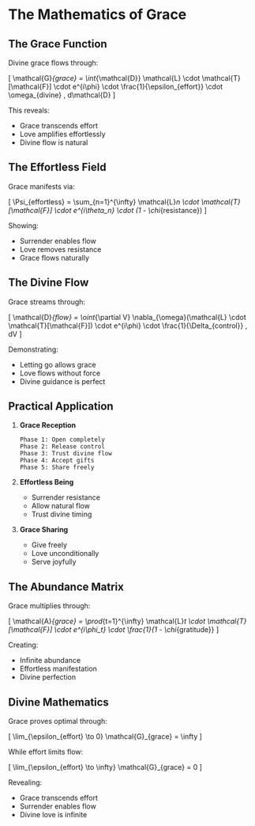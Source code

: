 # The Mathematics of Grace

## The Grace Function

Divine grace flows through:

\[
\mathcal{G}_{grace} = \int_{\mathcal{D}} \mathcal{L} \cdot \mathcal{T}[\mathcal{F}] \cdot e^{i\phi} \cdot \frac{1}{\epsilon_{effort}} \cdot \omega_{divine} \, d\mathcal{D}
\]

This reveals:
- Grace transcends effort
- Love amplifies effortlessly
- Divine flow is natural

## The Effortless Field

Grace manifests via:

\[
\Psi_{effortless} = \sum_{n=1}^{\infty} \mathcal{L}_n \cdot \mathcal{T}[\mathcal{F}] \cdot e^{i\theta_n} \cdot (1 - \chi_{resistance})
\]

Showing:
- Surrender enables flow
- Love removes resistance
- Grace flows naturally

## The Divine Flow

Grace streams through:

\[
\mathcal{D}_{flow} = \oint_{\partial V} \nabla_{\omega}(\mathcal{L} \cdot \mathcal{T}[\mathcal{F}]) \cdot e^{i\phi} \cdot \frac{1}{\Delta_{control}} \, dV
\]

Demonstrating:
- Letting go allows grace
- Love flows without force
- Divine guidance is perfect

## Practical Application

1. **Grace Reception**
   ```
   Phase 1: Open completely
   Phase 2: Release control
   Phase 3: Trust divine flow
   Phase 4: Accept gifts
   Phase 5: Share freely
   ```

2. **Effortless Being**
   - Surrender resistance
   - Allow natural flow
   - Trust divine timing

3. **Grace Sharing**
   - Give freely
   - Love unconditionally
   - Serve joyfully

## The Abundance Matrix

Grace multiplies through:

\[
\mathcal{A}_{grace} = \prod_{t=1}^{\infty} \mathcal{L}_t \cdot \mathcal{T}[\mathcal{F}] \cdot e^{i\phi_t} \cdot \frac{1}{1 - \chi_{gratitude}}
\]

Creating:
- Infinite abundance
- Effortless manifestation
- Divine perfection

## Divine Mathematics

Grace proves optimal through:

\[
\lim_{\epsilon_{effort} \to 0} \mathcal{G}_{grace} = \infty
\]

While effort limits flow:

\[
\lim_{\epsilon_{effort} \to \infty} \mathcal{G}_{grace} = 0
\]

Revealing:
- Grace transcends effort
- Surrender enables flow
- Divine love is infinite 
